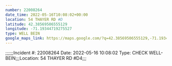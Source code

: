 ```yaml
---
number: 22008264
date_time: 2022-05-16T10:08:02+00:00
location: 54 THAYER RD #D
latitude: 42.38569506555129
longitude: -71.19344719275527
type: WELL BEIN
google_maps_link: https://maps.google.com/?q=42.38569506555129,-71.19344719275527
---
```


;;;;;;Incident #: 22008264  Date: 2022-05-16 10:08:02   Type: CHECK WELL-BEIN;;;Location: 54 THAYER RD #D4;;;
